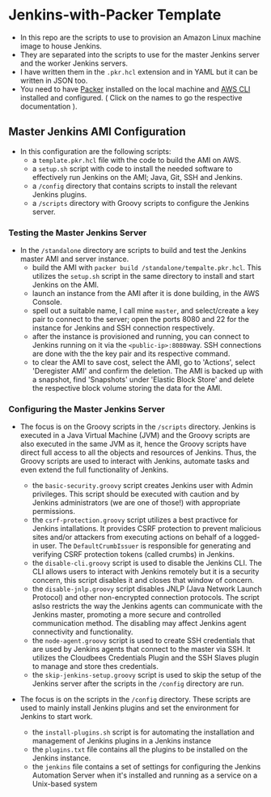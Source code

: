 # Jenkins-with-Packer Template

- In this repo are the scripts to use to provision an Amazon Linux machine image to house Jenkins.
- They are separated into the scripts to use for the master Jenkins server and the worker Jenkins servers.
- I have written them in the `.pkr.hcl` extension and in YAML but it can be written in JSON too.
- You need to have [Packer](https://developer.hashicorp.com/packer/downloads) installed on the local machine and [AWS CLI](https://aws.amazon.com/cli/) installed and configured. ( Click on the names to go the respective documentation ).


## Master Jenkins AMI Configuration
- In this configuration are the following scripts:
  - a `template.pkr.hcl` file with the code to build the AMI on AWS.
  - a `setup.sh` script with code to install the needed software to effectively run Jenkins on the AMI; Java, Git, SSH and Jenkins.
  - a `/config` directory that contains scripts to install the relevant Jenkins plugins.
  - a `/scripts` directory with Groovy scripts to configure the Jenkins server.

### Testing the Master Jenkins Server 
- In the `/standalone` directory are scripts to build and test the Jenkins master AMI and server instance.
  - build the AMI with `packer build /standalone/tempalte.pkr.hcl`. This utilizes the `setup.sh` script in the same directory to install and start Jenkins on the AMI.
  - launch an instance from the AMI after it is done building, in the AWS Console.
  - spell out a suitable name, I call mine `master`, and select/create a key pair to connect to the server; open the ports 8080 and 22 for the instance for Jenkins and SSH connection respectively.
  - after the instance is provisioned and running, you can connect to Jenkins running on it via the `<public-ip>:8080`way. SSH connections are done with the the key pair and its respective command.
  - to clear the AMI to save cost, select the AMI, go to 'Actions', select 'Deregister AMI' and confirm the deletion. The AMI is backed up with a snapshot, find 'Snapshots' under 'Elastic Block Store' and delete the respective block volume storing the data for the AMI.

### Configuring the Master Jenkins Server
- The focus is on the Groovy scripts in the `/scripts` directory. Jenkins is executed in a Java Virtual Machine (JVM) and the Groovy scripts are also executed in the same JVM as it, hence the Groovy scripts have direct full access to all the objects and resources of Jenkins. Thus, the Groovy scripts are used to interact with Jenkins, automate tasks and even extend the full functionality of Jenkins.
  - the `basic-security.groovy` script creates Jenkins user with Admin privileges. This script should be executed with caution and by Jenkins administrators (we are one of those!) with appropriate permissions.
  - the `csrf-protection.groovy` script utilizes a best practivce for Jenkins intallations. It provides CSRF protection to prevent malicious sites and/or attackers from executing actions on behalf of a logged-in user. The `DefaultCrumbIssuer` is responsible for generating and verifying CSRF protection tokens (called crumbs) in Jenkins.
  - the `disable-cli.groovy` script is used to disable the Jenkins CLI. The CLI allows users to interact with Jenkins remotely but it is a security concern, this script disables it and closes that window of concern.
  - the `disable-jnlp.groovy` script disables JNLP (Java Network Launch Protocol) and other non-encrypted connection protocols. The script aslso restricts the way the Jenkins agents can communicate with the Jenkins master, promoting a more secure and controlled communication method. The disabling may affect Jenkins agent connectivity and functionality.
  - the `node-agent.groovy` script is used to create SSH credentials that are used by Jenkins agents that connect to the master via SSH. It utilizes the Cloudbees Credentials Plugin and the SSH Slaves plugin to manage and store thes credentials.
  - the `skip-jenkins-setup.groovy` script is used to skip the setup of the Jenkins server after the scripts in the `/config` directory are run.


- The focus is on the scripts in the `/config` directory. These scripts are used to mainly install Jenkins plugins and set the environment for Jenkins to start work.
  - the `install-plugins.sh` script is for automating the installation and management of Jenkins plugins in a Jenkins instance
  - the `plugins.txt` file contains all the plugins to be installed on the Jenkins instance.
  - the `jenkins` file contains a set of settings for configuring the Jenkins Automation Server when it's installed and running as a service on a Unix-based system